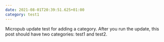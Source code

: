 ```yaml
---
date: 2021-08-01T20:39:51.625+01:00
category: test1
---
```

Micropub update test for adding a category. After you run the update, this post should have two categories: test1 and test2.
